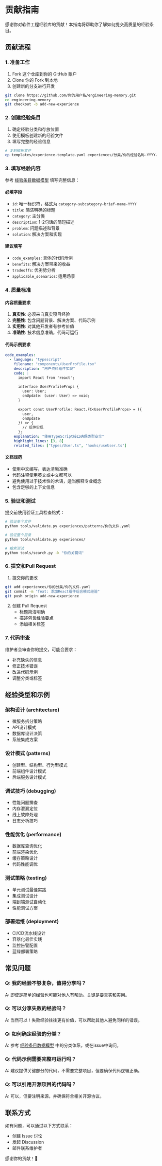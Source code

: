# 贡献指南

感谢你对软件工程经验库的贡献！本指南将帮助你了解如何提交高质量的经验条目。

## 贡献流程

### 1. 准备工作

1. Fork 这个仓库到你的 GitHub 账户
2. Clone 你的 Fork 到本地
3. 创建新的分支进行开发

```bash
git clone https://github.com/你的用户名/engineering-memory.git
cd engineering-memory
git checkout -b add-new-experience
```

### 2. 创建经验条目

1. 确定经验分类和存放位置
2. 使用模板创建新的经验文件
3. 填写完整的经验信息

```bash
# 复制模板文件
cp templates/experience-template.yaml experiences/分类/你的经验名称-YYYY.yaml
```

### 3. 填写经验内容

参考 [经验条目数据模型](experience-schema.md) 填写完整信息：

#### 必填字段
- `id`: 唯一标识符，格式为 `category-subcategory-brief-name-YYYY`
- `title`: 简洁明确的标题
- `category`: 主分类
- `description`: 1-2句话的简短描述
- `problem`: 问题描述和背景
- `solution`: 解决方案和实现

#### 建议填写
- `code_examples`: 具体的代码示例
- `benefits`: 解决方案带来的收益
- `tradeoffs`: 优劣势分析
- `applicable_scenarios`: 适用场景

### 4. 质量标准

#### 内容质量要求

1. **真实性**: 必须来自真实项目经验
2. **完整性**: 包含问题背景、解决方案、代码示例
3. **实用性**: 对其他开发者有参考价值
4. **准确性**: 技术信息准确，代码可运行

#### 代码示例要求

```yaml
code_examples:
  - language: "typescript"
    filename: "components/UserProfile.tsx"
    description: "用户资料组件实现"
    code: |
      import React from 'react';
      
      interface UserProfileProps {
        user: User;
        onUpdate: (user: User) => void;
      }
      
      export const UserProfile: React.FC<UserProfileProps> = ({
        user,
        onUpdate
      }) => {
        // 组件实现
      };
    explanation: "使用TypeScript接口确保类型安全"
    highlight_lines: [3, 8]
    related_files: ["types/User.ts", "hooks/useUser.ts"]
```

#### 文档规范

- 使用中文编写，表达清晰准确
- 代码注释使用英文或中文都可以
- 避免使用过于技术性的术语，适当解释专业概念
- 包含足够的上下文信息

### 5. 验证和测试

提交前使用验证工具检查格式：

```bash
# 验证单个文件
python tools/validate.py experiences/patterns/你的文件.yaml

# 验证整个目录
python tools/validate.py experiences/

# 搜索测试
python tools/search.py -k "你的关键词"
```

### 6. 提交和Pull Request

1. 提交你的更改
```bash
git add experiences/你的分类/你的文件.yaml
git commit -m "feat: 添加React组件组合模式经验"
git push origin add-new-experience
```

2. 创建 Pull Request
   - 标题简洁明确
   - 描述包含经验要点
   - 添加相关标签

### 7. 代码审查

维护者会审查你的提交，可能会要求：

- 补充缺失的信息
- 修正技术错误
- 改进代码示例
- 调整分类或标签

## 经验类型和示例

### 架构设计 (architecture)
- 微服务拆分策略
- API设计模式
- 数据库设计决策
- 系统集成方案

### 设计模式 (patterns)
- 创建型、结构型、行为型模式
- 前端组件设计模式
- 后端服务设计模式

### 调试技巧 (debugging)
- 性能问题排查
- 内存泄漏定位
- 线上故障处理
- 日志分析技巧

### 性能优化 (performance)
- 数据库查询优化
- 前端渲染优化
- 缓存策略设计
- 代码性能调优

### 测试策略 (testing)
- 单元测试最佳实践
- 集成测试设计
- 端到端测试自动化
- 性能测试方案

### 部署运维 (deployment)
- CI/CD流水线设计
- 容器化最佳实践
- 监控告警配置
- 蓝绿部署策略

## 常见问题

### Q: 我的经验不够复杂，值得分享吗？
A: 即使是简单的经验也可能对他人有帮助。关键是要真实和实用。

### Q: 可以分享失败的经验吗？
A: 当然可以！失败经验往往更有价值，可以帮助其他人避免同样的错误。

### Q: 如何确定经验的分类？
A: 参考 [经验条目数据模型](experience-schema.md) 中的分类体系，或在issue中询问。

### Q: 代码示例需要完整可运行吗？
A: 建议提供关键部分的代码，不需要完整项目，但要确保代码逻辑正确。

### Q: 可以引用开源项目的代码吗？
A: 可以，但要注明来源，并确保符合相关开源协议。

## 联系方式

如有问题，可以通过以下方式联系：

- 创建 Issue 讨论
- 发起 Discussion
- 邮件联系维护者

感谢你的贡献！🎉

